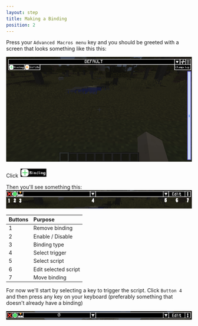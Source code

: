 ```yaml
---
layout: step
title: Making a Binding
position: 2
---
```


Press your `Advanced Macros menu` key and you should be greeted with a screen that looks something like this this:

![menu screenshot](/assets/img/newBinding.png)

Click ![+Binding button](/assets/img/newBindingButton.png)


Then you'll see something this:
![Binding](/assets/img/binding.png)

| Buttons | Purpose               |
|:--------|:----------------------|
| 1       | Remove binding        |
| 2       | Enable / Disable      |
| 3       | Binding type          |
| 4       | Select trigger        |
| 5       | Select script         |
| 6       | Edit selected script  |
| 7       | Move binding          |

For now we'll start by selecting a key to trigger the script.
Click `Button 4` and then press any key on your keyboard (preferably something that doesn't already have a binding)

![Key set to G](/assets/img/binding_g.png)